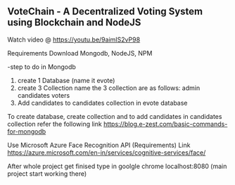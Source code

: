 ## VoteChain - A Decentralized Voting System using Blockchain and NodeJS


Watch video @ https://youtu.be/9aimIS2vP98

Requirements
Download Mongodb, NodeJS, NPM

-step to do in Mongodb

1) create 1 Database (name it evote)
2) create 3 Collection 
name the 3 collection are as follows:
admin
candidates
voters
3) Add candidates to candidates collection in evote database

To create database, create collection and to add candidates in candidates collection refer the following link
https://blog.e-zest.com/basic-commands-for-mongodb



Use Microsoft Azure Face Recognition API (Requirements) 
Link https://azure.microsoft.com/en-in/services/cognitive-services/face/

After whole project get finised type in goolgle chrome
localhost:8080 (main project start working there)

